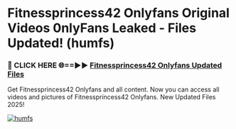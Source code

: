 # Fitnessprincess42 Onlyfans Original Videos 0nlyFans Leaked - Files Updated! (humfs)

<h3>🔴 CLICK HERE 🌐==►► <a href="https://tinyurl.com/ehrbuxhb" rel="nofollow">Fitnessprincess42 Onlyfans Updated Files</a></h3>

Get Fitnessprincess42 Onlyfans and all content. Now you can access all videos and pictures of Fitnessprincess42 Onlyfans. New Updated Files 2025!

[![humfs](https://i.imgur.com/lVYEuWS.gif)](https://tinyurl.com/ehrbuxhb)
